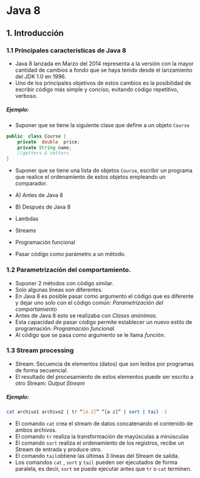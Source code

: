 # Java 8
## 1. Introducción
### 1.1 Principales características de Java 8
* Java 8  lanzada en Marzo del 2014 representa  a la versión con la mayor cantidad de cambios a fondo que se haya tenido desde el lanzamiento del JDK 1.0 en 1996.
* Uno de los principales objetivos de estos cambios es la posibilidad de escribir código más simple y conciso, evitando código repetitivo, verboso.
#####  Ejemplo:
* Suponer que se tiene  la siguiente clase que define a un objeto ```Course``` 
```java
public  class Course {
	private  double  price;
	private String name;
	//getters & setters
}
```
* Suponer que se tiene una lista de objetos ```Course```, escribir un programa que realice el ordenamiento de  estos objetos empleando un comparador.
* A) Antes de Java 8
* B) Después de Java 8



 * Lambdas
 *  Streams
 * Programación funcional
 * Pasar código como parámetro a un método.
### 1.2 Parametrización del comportamiento.
- Suponer 2 métodos con código similar.
- Solo algunas líneas son diferentes.
- En Java 8 es posible pasar como argumento el código que es diferente y dejar uno solo con el código común:  *Parametrización del comportamiento*
- Antes de Java 8 esto se realizaba con *Clases anónimas*.
-  Esta capacidad de pasar código permite establecer un nuevo estilo de programación: *Programación funcional*.
- Al código que se pasa como argumento se le llama *función*.
 ### 1.3 Stream processing 
 * Stream: Secuencia de elementos (datos) que son leídos por programas de forma secuencial.
 * El resultado del procesamiento de estos elementos puede ser escrito a otro Stream: *Output Stream*  
 #####  Ejemplo:
```bash
cat archivo1 archivo2 | tr “[A-Z]” “[a z]” | sort | tail -3
```
* El comando ```cat``` crea el stream de datos concatenando el contenido de ambos archivos.
* El comando ```tr```  realiza la transformación de mayúsculas a minúsculas
* El comando ``sort`` realiza el ordenamiento de los registros, recibe un Stream de entrada y produce otro.
* El comando ```tail```obtiene las últimas 3 líneas del Stream de salida.
* Los comandos ```cat``` , ```sort``` y ```tail``` pueden ser ejecutados de forma paralela, es decir, ```sort``` se puede ejecutar antes que ```tr``` o ```cat``` terminen.



<!--stackedit_data:
eyJoaXN0b3J5IjpbLTg2MTU5NjcyMiw3OTU4NDMwOTAsLTkwMj
I0NzMyMCw0NTA4NTY1ODIsLTE0NTQ5MjMyMDEsMTg1MzAzNjc0
MSwtNjc3MTIzMjY0XX0=
-->